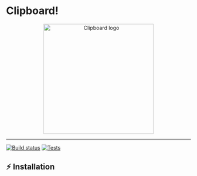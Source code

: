 # Clipboard!

<p align="center">
  <img width="300" alt="Clipboard logo" src="https://user-images.githubusercontent.com/67638928/204757473-c906cb3d-0c0c-469b-a2d4-5a140577c227.png"/>
</p>

---

[![Build status](https://build.appcenter.ms/v0.1/apps/c3a8c701-d160-4bde-ba24-0df560b4c934/branches/main/badge)](https://appcenter.ms)
[![Tests](https://github.com/ThomasBernard03/Clipboard/actions/workflows/tests.yml/badge.svg)](https://github.com/ThomasBernard03/Clipboard/actions/workflows/tests.yml)


## ⚡️ Installation
